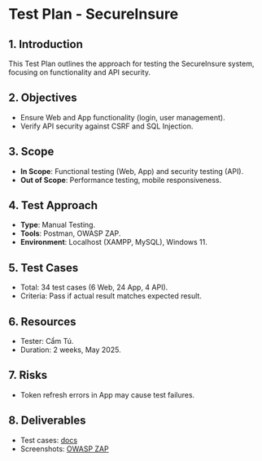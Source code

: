 # Test Plan - SecureInsure

## 1. Introduction
This Test Plan outlines the approach for testing the SecureInsure system, focusing on functionality and API security.

## 2. Objectives
- Ensure Web and App functionality (login, user management).
- Verify API security against CSRF and SQL Injection.

## 3. Scope
- **In Scope**: Functional testing (Web, App) and security testing (API).
- **Out of Scope**: Performance testing, mobile responsiveness.

## 4. Test Approach
- **Type**: Manual Testing.
- **Tools**: Postman, OWASP ZAP.
- **Environment**: Localhost (XAMPP, MySQL), Windows 11.

## 5. Test Cases
- Total: 34 test cases (6 Web, 24 App, 4 API).
- Criteria: Pass if actual result matches expected result.

## 6. Resources
- Tester: Cẩm Tú.
- Duration: 2 weeks, May 2025.

## 7. Risks
- Token refresh errors in App may cause test failures.

## 8. Deliverables
- Test cases: [docs](docs/Test_Cases)
- Screenshots: [OWASP ZAP](Screenshots/OWASP_Screenshots)
